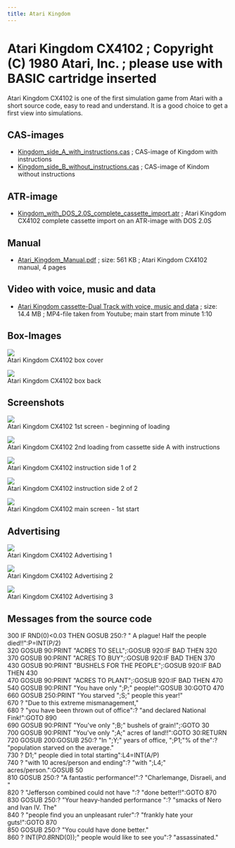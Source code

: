 ```yaml
---
title: Atari Kingdom
---
```

# Atari Kingdom CX4102 ; Copyright (C) 1980 Atari, Inc. ; please use with BASIC cartridge inserted  
Atari Kingdom CX4102 is one of the first simulation game from Atari with a short source code, easy to read and understand. It is a good choice to get a first view into simulations.  
## CAS-images  
- [Kingdom_side_A_with_instructions.cas](attachments/Kingdom_side_A_with_instructions.cas) ; CAS-image of Kingdom with instructions  
- [Kingdom_side_B_without_instructions.cas](attachments/Kingdom_side_B_without_instructions.cas) ; CAS-image of Kindom without instructions  
## ATR-image  
- [Kingdom_with_DOS_2.0S_complete_cassette_import.atr](attachments/Kingdom_with_DOS_2.0S_complete_cassette_import.atr) ; Atari Kingdom CX4102 complete cassette import on an ATR-image with DOS 2.0S  
## Manual  
- [Atari_Kingdom_Manual.pdf](attachments/Atari_Kingdom_Manual.pdf) ; size: 561 KB ; Atari Kingdom CX4102 manual, 4 pages  
## Video with voice, music and data  
- [Atari Kingdom cassette-Dual Track with voice, music and data](attachments/Atari_Kingdom-Dual_Track.mp4) ; size: 14.4 MB ; MP4-file taken from Youtube; main start from minute 1:10  
## Box-Images  
![](attachments/Atari_Kingdom_Cover_1.jpg)  
Atari Kingdom CX4102 box cover   
  
![](attachments/Atari_Kingdom_Back_1.jpg)  
Atari Kingdom CX4102 box back   
  
## Screenshots  
![](attachments/1.jpg)  
Atari Kingdom CX4102 1st screen - beginning of loading   
  
![](attachments/2.jpg)  
Atari Kingdom CX4102 2nd loading from cassette side A with instructions   
  
![](attachments/3.jpg)  
Atari Kingdom CX4102 instruction side 1 of 2   
  
![](attachments/4.jpg)  
Atari Kingdom CX4102 instruction side 2 of 2   
  
![](attachments/5.jpg)  
Atari Kingdom CX4102 main screen - 1st start  
## Advertising  
![](attachments/Advertising1.jpg)  
Atari Kingdom CX4102 Advertising 1  
  
![](attachments/Advertising4.png)  
Atari Kingdom CX4102 Advertising 2  
  
![](attachments/Advertising3.jpg)  
Atari Kingdom CX4102 Advertising 3  
## Messages from the source code  
300 IF RND(0)<0.03 THEN GOSUB 250:? " A plague! Half the people died!!":P=INT(P/2)  
320 GOSUB 90:PRINT "ACRES TO SELL";:GOSUB 920:IF BAD THEN 320  
370 GOSUB 90:PRINT "ACRES TO BUY";:GOSUB 920:IF BAD THEN 370  
430 GOSUB 90:PRINT "BUSHELS FOR THE PEOPLE";:GOSUB 920:IF BAD THEN 430  
470 GOSUB 90:PRINT "ACRES TO PLANT";:GOSUB 920:IF BAD THEN 470  
540 GOSUB 90:PRINT "You have only ";P;" people!":GOSUB 30:GOTO 470  
660 GOSUB 250:PRINT "You starved ";S;" people this year!"  
670 ? "Due to this extreme mismanagement,"  
680 ? "you have been thrown out of office":? "and declared National Fink!":GOTO 890  
690 GOSUB 90:PRINT "You've only ";B;" bushels of grain!";:GOTO 30  
700 GOSUB 90:PRINT "You've only ";A;" acres of land!!":GOTO 30:RETURN   
720 GOSUB 200:GOSUB 250:? "In ";Y;" years of office, ";P1;"% of the":? "population starved on the average."  
730 ? D1;" people died in total starting":L4=INT(A/P)  
740 ? "with 10 acres/person and ending":? "with ";L4;" acres/person.":GOSUB 50  
810 GOSUB 250:? "A fantastic performance!":? "Charlemange, Disraeli, and "  
820 ? "Jefferson combined could not have ":? "done better!!":GOTO 870  
830 GOSUB 250:? "Your heavy-handed performance ":? "smacks of Nero and Ivan IV. The"  
840 ? "people find you an unpleasant ruler":? "frankly hate your guts!":GOTO 870  
850 GOSUB 250:? "You could have done better."  
860 ? INT(P*0.8*RND(0));" people would like to see you":? "assassinated."  
